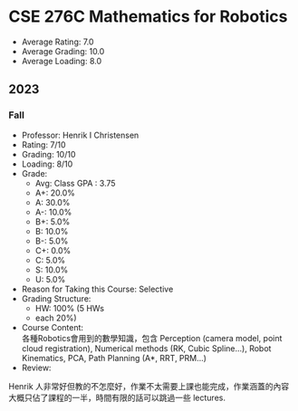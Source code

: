 # CSE 276C Mathematics for Robotics 
- Average Rating: 7.0
- Average Grading: 10.0
- Average Loading: 8.0
## 2023
### Fall
- Professor: Henrik I Christensen
- Rating: 7/10
- Grading: 10/10
- Loading: 8/10
- Grade:
  - Avg: Class GPA : 3.75
  - A+: 20.0%
  - A: 30.0%
  - A-: 10.0%
  - B+: 5.0%
  - B: 10.0%
  - B-: 5.0%
  - C+: 0.0%
  - C: 5.0%
  - S: 10.0%
  - U: 5.0%
- Reason for Taking this Course: Selective
- Grading Structure:
  - HW: 100% (5 HWs
  -  each 20%)
- Course Content:  
各種Robotics會用到的數學知識，包含 Perception (camera model, point cloud registration), Numerical methods (RK, Cubic Spline...), Robot Kinematics, PCA, Path Planning (A*, RRT, PRM...)  
- Review:  
<p>Henrik 人非常好但教的不怎麼好，作業不太需要上課也能完成，作業涵蓋的內容大概只佔了課程的一半，時間有限的話可以跳過一些 lectures.</p>
